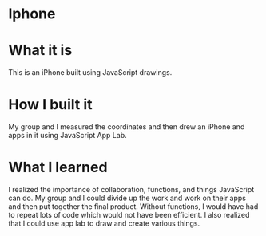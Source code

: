# Iphone
# What it is
This is an iPhone built using JavaScript drawings.

# How I built it
My group and I measured the coordinates and then drew an iPhone and apps in it using JavaScript App Lab.

# What I learned
I realized the importance of collaboration, functions, and things JavaScript can do. My group and I could divide up the work and work on their apps and then put together the final product. Without functions, I would have had to repeat lots of code which would not have been efficient. I also realized that I could use app lab to draw and create various things.

